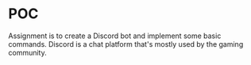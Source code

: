 # POC
Assignment is to create a Discord bot and implement some basic commands. Discord is a chat platform that's mostly used by the gaming community.
